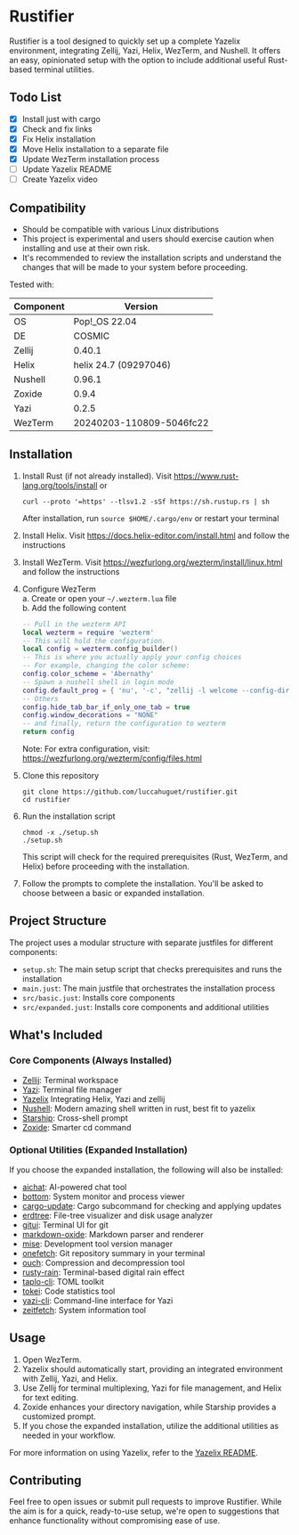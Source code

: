 # Rustifier

Rustifier is a tool designed to quickly set up a complete Yazelix environment, integrating Zellij, Yazi, Helix, WezTerm, and Nushell. It offers an easy, opinionated setup with the option to include additional useful Rust-based terminal utilities.

## Todo List

- [x] Install just with cargo
- [x] Check and fix links
- [x] Fix Helix installation
- [x] Move Helix installation to a separate file
- [x] Update WezTerm installation process
- [ ] Update Yazelix README
- [ ] Create Yazelix video

## Compatibility
- Should be compatible with various Linux distributions
- This project is experimental and users should exercise caution when installing and use at their own risk. 
- It's recommended to review the installation scripts and understand the changes that will be made to your system before proceeding.
  
Tested with:

| Component | Version                  |
| --------- | ------------------------ |
| OS        | Pop!_OS 22.04            |
| DE        | COSMIC                   |
| Zellij    | 0.40.1                   |
| Helix     | helix 24.7 (09297046)    |
| Nushell   | 0.96.1                   |
| Zoxide    | 0.9.4                    |
| Yazi      | 0.2.5                    |
| WezTerm   | 20240203-110809-5046fc22 |



## Installation

1. Install Rust (if not already installed). Visit https://www.rust-lang.org/tools/install or  
   ```
   curl --proto '=https' --tlsv1.2 -sSf https://sh.rustup.rs | sh
   ```
   After installation, run `source $HOME/.cargo/env` or restart your terminal

2. Install Helix. Visit https://docs.helix-editor.com/install.html and follow the instructions

3. Install WezTerm. Visit https://wezfurlong.org/wezterm/install/linux.html and follow the instructions

4. Configure WezTerm  
   a. Create or open your `~/.wezterm.lua` file  
   b. Add the following content  

   ```lua
   -- Pull in the wezterm API
   local wezterm = require 'wezterm'
   -- This will hold the configuration.
   local config = wezterm.config_builder()
   -- This is where you actually apply your config choices
   -- For example, changing the color scheme:
   config.color_scheme = 'Abernathy'
   -- Spawn a nushell shell in login mode
   config.default_prog = { 'nu', '-c', "zellij -l welcome --config-dir ~/.config/yazelix/zellij options --layout-dir ~/.config/yazelix/zellij/layouts" }
   -- Others
   config.hide_tab_bar_if_only_one_tab = true
   config.window_decorations = "NONE"
   -- and finally, return the configuration to wezterm
   return config
   ```

   Note: For extra configuration, visit: https://wezfurlong.org/wezterm/config/files.html


5. Clone this repository
   ```
   git clone https://github.com/luccahuguet/rustifier.git
   cd rustifier
   ```

6. Run the installation script
   ```
   chmod -x ./setup.sh
   ./setup.sh
   ```
   This script will check for the required prerequisites (Rust, WezTerm, and Helix) before proceeding with the installation.

7. Follow the prompts to complete the installation. You'll be asked to choose between a basic or expanded installation.

## Project Structure

The project uses a modular structure with separate justfiles for different components:

- `setup.sh`: The main setup script that checks prerequisites and runs the installation
- `main.just`: The main justfile that orchestrates the installation process
- `src/basic.just`: Installs core components
- `src/expanded.just`: Installs core components and additional utilities

## What's Included

### Core Components (Always Installed)
- [Zellij](https://github.com/zellij-org/zellij): Terminal workspace
- [Yazi](https://github.com/sxyazi/yazi): Terminal file manager
- [Yazelix](https://github.com/luccahuguet/yazelix) Integrating Helix, Yazi and zellij
- [Nushell](https://www.nushell.sh/): Modern amazing shell written in rust, best fit to yazelix
- [Starship](https://starship.rs): Cross-shell prompt
- [Zoxide](https://github.com/ajeetdsouza/zoxide): Smarter cd command

### Optional Utilities (Expanded Installation)
If you choose the expanded installation, the following will also be installed:

- [aichat](https://github.com/sigoden/aichat): AI-powered chat tool
- [bottom](https://github.com/ClementTsang/bottom): System monitor and process viewer
- [cargo-update](https://github.com/nabijaczleweli/cargo-update): Cargo subcommand for checking and applying updates
- [erdtree](https://github.com/solidiquis/erdtree): File-tree visualizer and disk usage analyzer
- [gitui](https://github.com/extrawurst/gitui): Terminal UI for git
- [markdown-oxide](https://github.com/Feel-ix-343/markdown-oxide): Markdown parser and renderer
- [mise](https://github.com/jdx/mise): Development tool version manager
- [onefetch](https://github.com/o2sh/onefetch): Git repository summary in your terminal
- [ouch](https://github.com/ouch-org/ouch): Compression and decompression tool
- [rusty-rain](https://github.com/cowboy8625/rusty-rain): Terminal-based digital rain effect
- [taplo-cli](https://github.com/tamasfe/taplo): TOML toolkit
- [tokei](https://github.com/XAMPPRocky/tokei): Code statistics tool
- [yazi-cli](https://github.com/sxyazi/yazi): Command-line interface for Yazi
- [zeitfetch](https://github.com/nidnogg/zeitfetch): System information tool

## Usage

1. Open WezTerm.
2. Yazelix should automatically start, providing an integrated environment with Zellij, Yazi, and Helix.
3. Use Zellij for terminal multiplexing, Yazi for file management, and Helix for text editing.
4. Zoxide enhances your directory navigation, while Starship provides a customized prompt.
5. If you chose the expanded installation, utilize the additional utilities as needed in your workflow.

For more information on using Yazelix, refer to the [Yazelix README](https://github.com/luccahuguet/yazelix).

## Contributing

Feel free to open issues or submit pull requests to improve Rustifier. While the aim is for a quick, ready-to-use setup, we're open to suggestions that enhance functionality without compromising ease of use.
